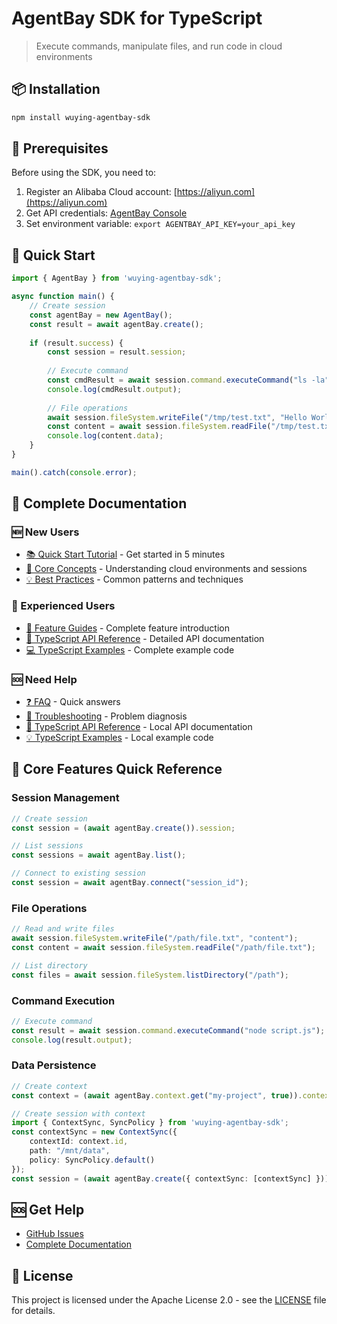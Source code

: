 # AgentBay SDK for TypeScript

> Execute commands, manipulate files, and run code in cloud environments

## 📦 Installation

```bash
npm install wuying-agentbay-sdk
```

## 🚀 Prerequisites

Before using the SDK, you need to:

1. Register an Alibaba Cloud account: [https://aliyun.com](https://aliyun.com)
2. Get API credentials: [AgentBay Console](https://agentbay.console.aliyun.com/service-management)
3. Set environment variable: `export AGENTBAY_API_KEY=your_api_key`

## 🚀 Quick Start
```typescript
import { AgentBay } from 'wuying-agentbay-sdk';

async function main() {
    // Create session
    const agentBay = new AgentBay();
    const result = await agentBay.create();
    
    if (result.success) {
        const session = result.session;
        
        // Execute command
        const cmdResult = await session.command.executeCommand("ls -la");
        console.log(cmdResult.output);
        
        // File operations
        await session.fileSystem.writeFile("/tmp/test.txt", "Hello World");
        const content = await session.fileSystem.readFile("/tmp/test.txt");
        console.log(content.data);
    }
}

main().catch(console.error);
```

## 📖 Complete Documentation

### 🆕 New Users
- [📚 Quick Start Tutorial](https://github.com/aliyun/wuying-agentbay-sdk/tree/main/docs/quickstart) - Get started in 5 minutes
- [🎯 Core Concepts](https://github.com/aliyun/wuying-agentbay-sdk/tree/main/docs/quickstart/basic-concepts.md) - Understanding cloud environments and sessions
- [💡 Best Practices](https://github.com/aliyun/wuying-agentbay-sdk/tree/main/docs/quickstart/best-practices.md) - Common patterns and techniques

### 🚀 Experienced Users
- [📖 Feature Guides](https://github.com/aliyun/wuying-agentbay-sdk/tree/main/docs/guides) - Complete feature introduction
- [🔧 TypeScript API Reference](docs/api/) - Detailed API documentation
- [💻 TypeScript Examples](docs/examples/) - Complete example code

### 🆘 Need Help
- [❓ FAQ](https://github.com/aliyun/wuying-agentbay-sdk/tree/main/docs/quickstart/faq.md) - Quick answers
- [🔧 Troubleshooting](https://github.com/aliyun/wuying-agentbay-sdk/tree/main/docs/quickstart/troubleshooting.md) - Problem diagnosis
- [🔧 TypeScript API Reference](docs/api/README.md) - Local API documentation
- [💡 TypeScript Examples](docs/examples/README.md) - Local example code

## 🔧 Core Features Quick Reference

### Session Management
```typescript
// Create session
const session = (await agentBay.create()).session;

// List sessions
const sessions = await agentBay.list();

// Connect to existing session
const session = await agentBay.connect("session_id");
```

### File Operations
```typescript
// Read and write files
await session.fileSystem.writeFile("/path/file.txt", "content");
const content = await session.fileSystem.readFile("/path/file.txt");

// List directory
const files = await session.fileSystem.listDirectory("/path");
```

### Command Execution
```typescript
// Execute command
const result = await session.command.executeCommand("node script.js");
console.log(result.output);
```

### Data Persistence
```typescript
// Create context
const context = (await agentBay.context.get("my-project", true)).context;

// Create session with context
import { ContextSync, SyncPolicy } from 'wuying-agentbay-sdk';
const contextSync = new ContextSync({
    contextId: context.id,
    path: "/mnt/data",
    policy: SyncPolicy.default()
});
const session = (await agentBay.create({ contextSync: [contextSync] })).session;
```

## 🆘 Get Help

- [GitHub Issues](https://github.com/aliyun/wuying-agentbay-sdk/issues)
- [Complete Documentation](https://github.com/aliyun/wuying-agentbay-sdk/tree/main/docs)

## 📄 License

This project is licensed under the Apache License 2.0 - see the [LICENSE](../LICENSE) file for details.